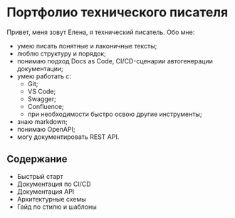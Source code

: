 # Портфолио технического писателя

Привет, меня зовут Елена, я технический писатель. Обо мне:

- умею писать понятные и лаконичные тексты;
- люблю структуру и порядок;
- понимаю подход Docs as Code, CI/CD-сценарии автогенерации документации;
- умею работать с:
  - Git;
  - VS Code;
  - Swagger;
  - Confluence;
  - при необходимости быстро освою другие инструменты;
- знаю markdown;
- понимаю OpenAPI;
- могу документировать REST API. 

## Содержание

- Быстрый старт
- Документация по CI/CD
- Документация API
- Архитектурные схемы
- Гайд по стилю и шаблоны